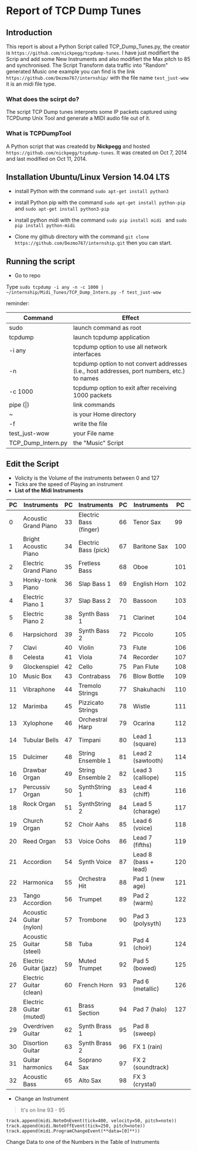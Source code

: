# Report of TCP Dump Tunes

## Introduction

This report is about a Python Script called TCP_Dump_Tunes.py, the creator is ```https://github.com/nickpegg/tcpdump-tunes```.
I have just modifiert the Scrip and add some New Instruments and also modifiert the Max pitch to 85 and synchronised.
The Script Transform data traffic into "Random" generated Music one example you can find is the link ```https://github.com/Dezmo767/internship/``` with the file name ```test_just-wow``` it is an midi file type.

### What does the scirpt do?
The script TCP Dump tunes interprets some IP packets captured using TCPDump Unix Tool and generate a MIDI audio file out of it. 

### What is TCPDumpTool

A Python script that was createdd by **Nickpegg** and hosted ```https://github.com/nickpegg/tcpdump-tunes```. It was created on Oct 7, 2014 and last modified on Oct 11, 2014. 

## Installation Ubuntu/Linux Version 14.04 LTS

+ install Python with the command ```sudo apt-get install python3```
+ install Python pip with the command ```sudo apt-get install python-pip``` and ```sudo apt-get install python3-pip```
+ install python midi with the command ```sudo pip install midi ``` and ```sudo pip install python-midi```

+ Clone my github directory with the command ```git clone https://github.com/Dezmo767/internship.git``` then you can start.

## Running the script
+ Go to repo

Type ```sudo tcpdump -i any -n -c 1000 | ~/internship/Midi_Tunes/TCP_Dump_Intern.py -f test_just-wow```

reminder:

Command            | Effect
--- | ---
sudo               | launch command as root
tcpdump            | launch tcpdump application
-i any             | tcpdump option to use all network interfaces
-n                 | tcpdump option to not convert addresses (i.e., host addresses, port numbers, etc.) to names
-c 1000            | tcpdump option to exit after receiving 1000 packets
pipe (\|)          | link commands
~                  | is your Home directory
-f                 | write the file
test_just-wow      | your File name
TCP_Dump_Intern.py | the "Music" Script



## Edit the Script
 + Volicity is the Volume of the instruments between 0 and 127
 + Ticks are the speed of Playing an instrument
 + **List of the Midi Instruments**
 
| PC  |Instruments            | PC  |Instruments                | PC  |Instruments           | PC  |Instruments       |
|---|---|---|---|---|---|---|---|
| 0  |Acoustic Grand Piano    | 33  |Electric Bass (finger)     | 66  |Tenor Sax             | 99  |FX 4 (atmosphere) |
| 1  |Bright Acoustic Piano   | 34  |Electric Bass (pick)       | 67  |Baritone Sax          | 100 |FX 5 (brigthness) |
| 2  |Electric Grand Piano    | 35  |Fretless Bass              | 68  |Oboe                  | 101 |FX 6 (golblins)   |
| 3  |Honky-tonk Piano        | 36  |Slap Bass 1                | 69  |English Horn          | 102 |FX 7 (echoes)     |
| 4  |Electric Piano 1        | 37  |Slap Bass 2                | 70  |Bassoon               | 103 |FX 8 (sci-fi)     |
| 5  |Electric Piano 2        | 38  |Synth Bass 1               | 71  |Clarinet              | 104|Sitar              |
| 6  |Harpsichord             | 39  |Synth Bass 2               | 72  |Piccolo               | 105|Banjo              |
| 7  |Clavi                   | 40  |Violin                     | 73  |Flute                 | 106|Shamisen           |
| 8  |Celesta                 | 41  |Viola                      | 74  |Recorder              | 107|Koto               |
| 9  |Glockenspiel            | 42  |Cello                      | 75  |Pan Flute             | 108|Kalimba            |
| 10 |Music Box               | 43  |Contrabass                 | 76  |Blow Bottle           | 109|Bag Pipe           |
| 11 |Vibraphone              | 44  |Tremolo Strings            | 77  |Shakuhachi            | 110|Fiddle             |
| 12 |Marimba                 | 45  |Pizzicato Strings          | 78  |Wistle                | 111|Shanai             |
| 13 |Xylophone               | 46  |Orchestral Harp            | 79  |Ocarina               | 112|Tinkle Bell        |
| 14 |Tubular Bells           | 47  |Timpani                    | 80  |Lead 1 (square)       | 113|Agogo              |
| 15 |Dulcimer                | 48  |String Ensemble 1          | 81  |Lead 2 (sawtooth)     | 114|Steel Drums        |
| 16 |Drawbar Organ           | 49  |String Ensemble 2          | 82  |Lead 3 (calliope)     | 115|Woodblock          |
| 17 |Percussiv Organ         | 50  |SynthString 1              | 83  |Lead 4 (chiff)        | 116|Taiko Drum         |
| 18 |Rock Organ              | 51  |SynthString 2              | 84  |Lead 5 (charage)      | 117|Melodic Tom        |
| 19 |Church Organ            | 52  |Choir Aahs                 | 85  |Lead 6 (voice)        | 118| Synth Drum        |
| 20 |Reed Organ              | 53  |Voice Oohs                 | 86  |Lead 7 (fifths)       | 119|Reverse Cymbal     |
| 21 |Accordion               | 54  |Synth Voice                | 87  |Lead 8 (bass + lead)  | 120|Guitar Fret Noise  |
| 22 |Harmonica               | 55  |Orchestra Hit              | 88  |Pad 1 (new age)       | 121|Breath Noise       |
| 23 |Tango Accordion         | 56  |Trumpet                    | 89  |Pad 2 (warm)          | 122|Seashore           |
| 24 |Acoustic Guitar (nylon) | 57  |Trombone                   | 90  |Pad 3 (polysyth)      | 123|Bird Tweet         |
| 25 |Acoustic Guitar (steel) | 58  |Tuba                       | 91  |Pad 4 (choir)         | 124|Telephone Ring     |
| 26 |Electric Guitar (jazz)  | 59  |Muted Trumpet              | 92  |Pad 5 (bowed)         | 125|Helicopter         |
| 27 |Electric Guitar (clean) | 60  |French Horn                | 93  |Pad 6 (metallic)      | 126|Applause           |
| 28 |Electric Guitar (muted) | 61  |Brass Section              | 94  |Pad 7 (halo)          | 127|Gunshot            |
| 29 |Overdriven Guitar       | 62  |Synth Brass 1              | 95  |Pad 8 (sweep)         |||
| 30 |Disortion Guitar        | 63  |Synth Brass 2              | 96  |FX 1 (rain)           |||
| 31 |Guitar harmonics        | 64  |Soprano Sax                | 97  |FX 2 (soundtrack)     |||
| 32 |Acoustic Bass           | 65  |Alto Sax                   | 98  |FX 3 (crystal)        |||

+ Change an Instrument
> <p>It's on line 93 - 95</p>
```track.append(midi.NoteOnEvent(tick=400, velocity=50, pitch=note))```<br>
```track.append(midi.NoteOffEvent(tick=250, pitch=note))```<br>
```track.append(midi.ProgramChangeEvent(**data=[0]**))``` 
<p>Change Data to one of the Numbers in the Table of Instruments</p>
